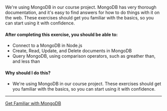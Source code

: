 We're using MongoDB in our course project. MongoDB has very thorough documentation, and it's easy to find answers for how to do things with it on the web. These exercises should get you familiar with the basics, so you can start using it with confidence.

#### After completing this exercise, you should be able to:

* Connect to a MongoDB in Node.js
* Create, Read, Update, and Delete documents in MongoDB
* Query MongoDB, using comparison operators, such as greather than, and less than

#### Why should I do this?

* We're using MongoDB in our course project. These exercises should get you familiar with the basics, so you can start using it with confidence.

----------------------------------
[Get Familiar with MongoDB](../exercises/240-mongodb)
